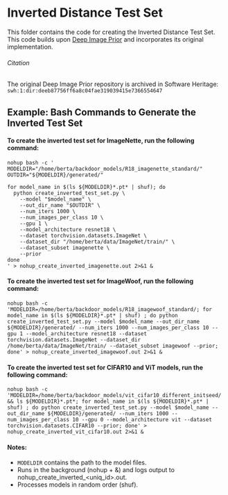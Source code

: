 
# Inverted Distance Test Set

This folder contains the code for creating the Inverted Distance Test Set. This code builds upon [Deep Image Prior](https://github.com/DmitryUlyanov/deep-image-prior) and incorporates its original implementation.
###### Citation  
The original Deep Image Prior repository is archived in Software Heritage: `swh:1:dir:deeb87756ff6a8c04fae319039415e7366554647`

## Example: Bash Commands to Generate the Inverted Test Set

#### To create the inverted test set for ImageNette, run the following command:
```
nohup bash -c '
MODELDIR="/home/berta/backdoor_models/R18_imagenette_standard/"
OUTDIR="${MODELDIR}/generated/"

for model_name in $(ls ${MODELDIR}*.pt* | shuf); do
  python create_inverted_test_set.py \
    --model "$model_name" \
    --out_dir_name "$OUTDIR" \
    --num_iters 1000 \
    --num_images_per_class 10 \
    --gpu 1 \
    --model_architecture resnet18 \
    --dataset torchvision.datasets.ImageNet \
    --dataset_dir "/home/berta/data/ImageNet/train/" \
    --dataset_subset imagenette \
    --prior
done
' > nohup_create_inverted_imagenette.out 2>&1 &
```

#### To create the inverted test set for ImageWoof, run the following command:
```
nohup bash -c 'MODELDIR=/home/berta/backdoor_models/R18_imagewoof_standard/; for model_name in $(ls ${MODELDIR}*.pt* | shuf) ; do python create_inverted_test_set.py --model $model_name --out_dir_name ${MODELDIR}/generated/ --num_iters 1000 --num_images_per_class 10 --gpu 1 --model_architecture resnet18 --dataset torchvision.datasets.ImageNet --dataset_dir /home/berta/data/ImageNet/train/ --dataset_subset imagewoof --prior; done' > nohup_create_inverted_imagewoof.out 2>&1 &
```

#### To create the inverted test set for CIFAR10 and ViT models, run the following command:
```
nohup bash -c 'MODELDIR=/home/berta/backdoor_models/vit_cifar10_different_initseed/ && ls ${MODELDIR}*.pt*; for model_name in $(ls ${MODELDIR}*.pt* | shuf) ; do python create_inverted_test_set.py --model $model_name --out_dir_name ${MODELDIR}/generated/ --num_iters 1000 --num_images_per_class 10 --gpu 0 --model_architecture vit --dataset torchvision.datasets.CIFAR10 --prior; done' > nohup_create_inverted_vit_cifar10.out 2>&1 &
```

#### Notes:
- ` MODELDIR ` contains the path to the model files.
- Runs in the background (nohup + &) and logs output to nohup_create_inverted_<uniq_id>.out.
- Processes models in random order (shuf).
